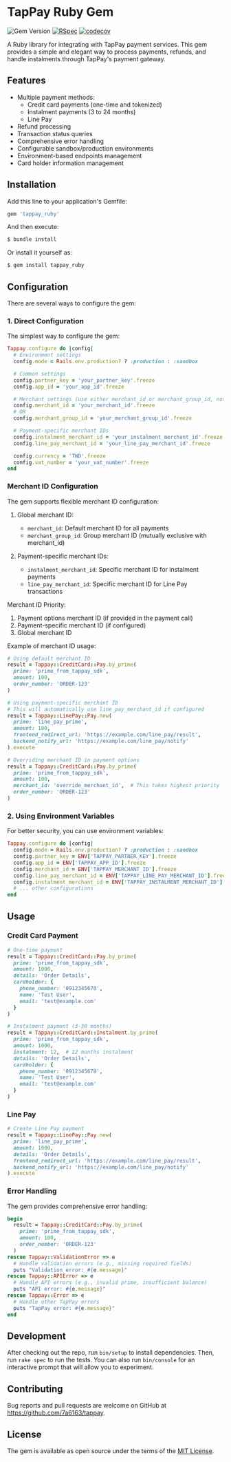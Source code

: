 # TapPay Ruby Gem

![Gem Version](https://img.shields.io/gem/v/tappay_ruby)
[![RSpec](https://github.com/7a6163/tappay/actions/workflows/rspec.yml/badge.svg)](https://github.com/7a6163/tappay/actions/workflows/rspec.yml)
[![codecov](https://codecov.io/gh/7a6163/tappay/branch/main/graph/badge.svg)](https://codecov.io/gh/7a6163/tappay)

A Ruby library for integrating with TapPay payment services. This gem provides a simple and elegant way to process payments, refunds, and handle instalments through TapPay's payment gateway.

## Features

- Multiple payment methods:
  - Credit card payments (one-time and tokenized)
  - Instalment payments (3 to 24 months)
  - Line Pay
- Refund processing
- Transaction status queries
- Comprehensive error handling
- Configurable sandbox/production environments
- Environment-based endpoints management
- Card holder information management

## Installation

Add this line to your application's Gemfile:

```ruby
gem 'tappay_ruby'
```

And then execute:

```bash
$ bundle install
```

Or install it yourself as:

```bash
$ gem install tappay_ruby
```

## Configuration

There are several ways to configure the gem:

### 1. Direct Configuration

The simplest way to configure the gem:

```ruby
Tappay.configure do |config|
  # Environment settings
  config.mode = Rails.env.production? ? :production : :sandbox

  # Common settings
  config.partner_key = 'your_partner_key'.freeze
  config.app_id = 'your_app_id'.freeze

  # Merchant settings (use either merchant_id or merchant_group_id, not both)
  config.merchant_id = 'your_merchant_id'.freeze
  # OR
  config.merchant_group_id = 'your_merchant_group_id'.freeze

  # Payment-specific merchant IDs
  config.instalment_merchant_id = 'your_instalment_merchant_id'.freeze
  config.line_pay_merchant_id = 'your_line_pay_merchant_id'.freeze

  config.currency = 'TWD'.freeze
  config.vat_number = 'your_vat_number'.freeze
end
```

### Merchant ID Configuration

The gem supports flexible merchant ID configuration:

1. Global merchant ID:
   - `merchant_id`: Default merchant ID for all payments
   - `merchant_group_id`: Group merchant ID (mutually exclusive with merchant_id)

2. Payment-specific merchant IDs:
   - `instalment_merchant_id`: Specific merchant ID for instalment payments
   - `line_pay_merchant_id`: Specific merchant ID for Line Pay transactions

Merchant ID Priority:
1. Payment options merchant ID (if provided in the payment call)
2. Payment-specific merchant ID (if configured)
3. Global merchant ID

Example of merchant ID usage:
```ruby
# Using default merchant ID
result = Tappay::CreditCard::Pay.by_prime(
  prime: 'prime_from_tappay_sdk',
  amount: 100,
  order_number: 'ORDER-123'
)

# Using payment-specific merchant ID
# This will automatically use line_pay_merchant_id if configured
result = Tappay::LinePay::Pay.new(
  prime: 'line_pay_prime',
  amount: 100,
  frontend_redirect_url: 'https://example.com/line_pay/result',
  backend_notify_url: 'https://example.com/line_pay/notify'
).execute

# Overriding merchant ID in payment options
result = Tappay::CreditCard::Pay.by_prime(
  prime: 'prime_from_tappay_sdk',
  amount: 100,
  merchant_id: 'override_merchant_id',  # This takes highest priority
  order_number: 'ORDER-123'
)
```

### 2. Using Environment Variables

For better security, you can use environment variables:

```ruby
Tappay.configure do |config|
  config.mode = Rails.env.production? ? :production : :sandbox
  config.partner_key = ENV['TAPPAY_PARTNER_KEY'].freeze
  config.app_id = ENV['TAPPAY_APP_ID'].freeze
  config.merchant_id = ENV['TAPPAY_MERCHANT_ID'].freeze
  config.line_pay_merchant_id = ENV['TAPPAY_LINE_PAY_MERCHANT_ID'].freeze
  config.instalment_merchant_id = ENV['TAPPAY_INSTALMENT_MERCHANT_ID'].freeze
  # ... other configurations
end
```

## Usage

### Credit Card Payment

```ruby
# One-time payment
result = Tappay::CreditCard::Pay.by_prime(
  prime: 'prime_from_tappay_sdk',
  amount: 1000,
  details: 'Order Details',
  cardholder: {
    phone_number: '0912345678',
    name: 'Test User',
    email: 'test@example.com'
  }
)

# Instalment payment (3-30 months)
result = Tappay::CreditCard::Instalment.by_prime(
  prime: 'prime_from_tappay_sdk',
  amount: 1000,
  instalment: 12,  # 12 months instalment
  details: 'Order Details',
  cardholder: {
    phone_number: '0912345678',
    name: 'Test User',
    email: 'test@example.com'
  }
)
```

### Line Pay

```ruby
# Create Line Pay payment
result = Tappay::LinePay::Pay.new(
  prime: 'line_pay_prime',
  amount: 1000,
  details: 'Order Details',
  frontend_redirect_url: 'https://example.com/line_pay/result',
  backend_notify_url: 'https://example.com/line_pay/notify'
).execute
```

### Error Handling

The gem provides comprehensive error handling:

```ruby
begin
  result = Tappay::CreditCard::Pay.by_prime(
    prime: 'prime_from_tappay_sdk',
    amount: 100,
    order_number: 'ORDER-123'
  )
rescue Tappay::ValidationError => e
  # Handle validation errors (e.g., missing required fields)
  puts "Validation error: #{e.message}"
rescue Tappay::APIError => e
  # Handle API errors (e.g., invalid prime, insufficient balance)
  puts "API error: #{e.message}"
rescue Tappay::Error => e
  # Handle other TapPay errors
  puts "TapPay error: #{e.message}"
end
```

## Development

After checking out the repo, run `bin/setup` to install dependencies. Then, run `rake spec` to run the tests. You can also run `bin/console` for an interactive prompt that will allow you to experiment.

## Contributing

Bug reports and pull requests are welcome on GitHub at https://github.com/7a6163/tappay.

## License

The gem is available as open source under the terms of the [MIT License](https://opensource.org/licenses/MIT).

